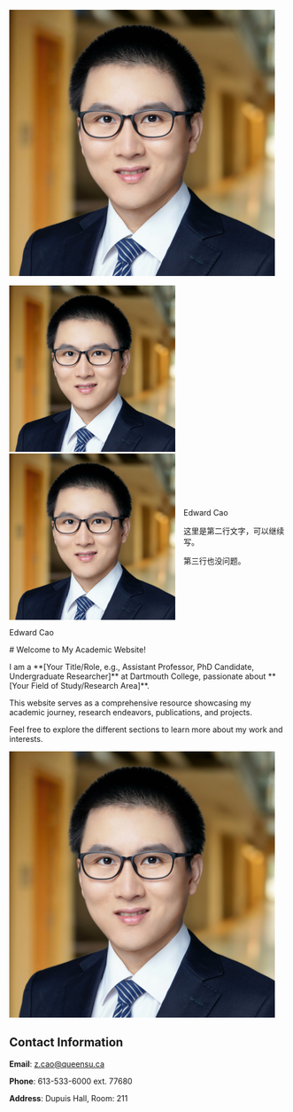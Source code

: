 ![EC](figs/edward_cao2_2025.png) 

<img src="figs/edward_cao2_2025.png" width="300"/>

<div style="display: flex; align-items: center;">
  <img src="figs/edward_cao2_2025.png"width="300" style="margin-right:15px;"/>
  <div>
    <p>Edward Cao</p>
    <p>这里是第二行文字，可以继续写。</p>
    <p>第三行也没问题。</p>
  </div>
</div>

Edward Cao

<div class="hero-text">
    # Welcome to My Academic Website!
    <p>I am a **[Your Title/Role, e.g., Assistant Professor, PhD Candidate, Undergraduate Researcher]** at Dartmouth College, passionate about **[Your Field of Study/Research Area]**.</p>
    <p>This website serves as a comprehensive resource showcasing my academic journey, research endeavors, publications, and projects.</p>
    <p>Feel free to explore the different sections to learn more about my work and interests.</p>
</div>
<div class="hero-image">
    <img src="figs/edward_cao2_2025.png" alt="[Your Name] Profile Picture">
</div>




## Contact Information

**Email**: z.cao@queensu.ca

**Phone**: 613-533-6000 ext. 77680

**Address**: Dupuis Hall, Room: 211